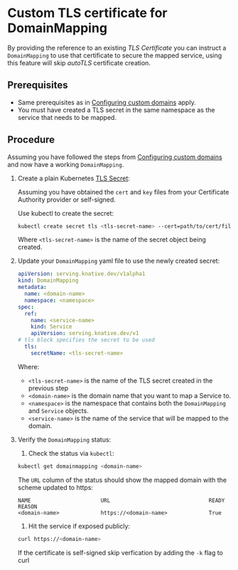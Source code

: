# Custom TLS certificate for DomainMapping

By providing the reference to an existing _TLS Certificate_ you can instruct a `DomainMapping` to use that
certificate to secure the mapped service, using this feature will skip _autoTLS_ certificate creation.

## Prerequisites

- Same prerequisites as in [Configuring custom domains](../custom-domains) apply.
- You must have created a TLS secret in the same namespace as the service that needs to be mapped.

## Procedure

Assuming you have followed the steps from [Configuring custom domains](../custom-domains) and now have a working
`DomainMapping`.

1. Create a plain Kubernetes [TLS Secret](https://kubernetes.io/docs/concepts/configuration/secret/#tls-secrets):

    Assuming you have obtained the `cert` and `key` files from your Certificate Authority provider or self-signed. 
    
    Use kubectl to create the secret:
    ```bash
    kubectl create secret tls <tls-secret-name> --cert=path/to/cert/file --key=path/to/key/file
    ```
    Where `<tls-secret-name>` is the name of the secret object being created.

1. Update your `DomainMapping` yaml file to use the newly created secret:

    ```yaml
    apiVersion: serving.knative.dev/v1alpha1
    kind: DomainMapping
    metadata:
      name: <domain-name>
      namespace: <namespace>
    spec:
      ref:
        name: <service-name>
        kind: Service
        apiVersion: serving.knative.dev/v1
    # tls block specifies the secret to be used
      tls:
        secretName: <tls-secret-name>
    ```
    Where:

    - `<tls-secret-name>` is the name of the TLS secret created in the previous step
    - `<domain-name>` is the domain name that you want to map a Service to.
    - `<namespace>` is the namespace that contains both the `DomainMapping` and `Service` objects.
    - `<service-name>` is the name of the service that will be mapped to the domain.

1. Verify the `DomainMapping` status:

    1. Check the status via `kubectl`:
    ```bash
    kubectl get domainmapping <domain-name>
    ```
    The `URL` column of the status should show the mapped domain with the scheme updated to https:
    ```
    NAME                      URL                               READY   REASON
    <domain-name>             https://<domain-name>             True 
    ```
    1. Hit the service if exposed publicly:
    ```bash
    curl https://<domain-name>
    ```
    If the certificate is self-signed skip verfication by adding the `-k` flag to curl
